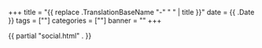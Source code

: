+++
title = "{{ replace .TranslationBaseName "-" " " | title }}"
date = {{ .Date }}
tags = [""]
categories = [""]
banner = ""
+++

{{ partial "social.html" . }}